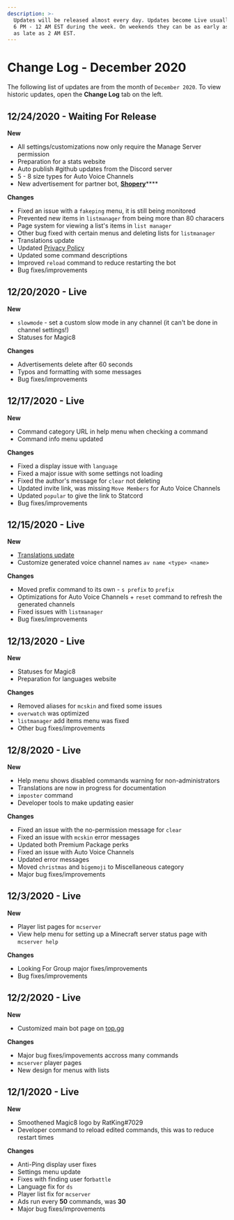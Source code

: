 ```yaml
---
description: >-
  Updates will be released almost every day. Updates become Live usually between
  6 PM - 12 AM EST during the week. On weekends they can be as early as noon and
  as late as 2 AM EST.
---
```


# Change Log - December 2020

The following list of updates are from the month of `December 2020`. To view historic updates, open the **Change Log** tab on the left.

## 12/24/2020 - Waiting For Release

**New**

* All settings/customizations now only require the Manage Server permission
* Preparation for a stats website
* Auto publish \#github updates from the Discord server
* 5 - 8 size types for Auto Voice Channels
* New advertisement for partner bot, [**Shopery**](https://top.gg/bot/787854966882697216)\*\*\*\*

**Changes**

* Fixed an issue with a `fakeping` menu, it is still being monitored
* Prevented new items in `listmanager` from being more than 80 characers
* Page system for viewing a list's items in `list manager`
* Other bug fixed with certain menus and deleting lists for `listmanager`
* Translations update
* Updated [Privacy Policy](../terms.md#privacy)
* Updated some command descriptions
* Improved `reload` command to reduce restarting the bot
* Bug fixes/improvements

## 12/20/2020 - Live

**New**

* `slowmode` - set a custom slow mode in any channel \(it can't be done in channel settings!\)
* Statuses for Magic8

**Changes**

* Advertisements delete after 60 seconds
* Typos and formatting with some messages
* Bug fixes/improvements

## 12/17/2020 - Live

**New**

* Command category URL in help menu when checking a command
* Command info menu updated

**Changes**

* Fixed a display issue with `language`
* Fixed a major issue with some settings not loading
* Fixed the author's message for `clear` not deleting
* Updated invite link, was missing `Move Members` for Auto Voice Channels
* Updated `popular` to give the link to Statcord
* Bug fixes/improvements

## 12/15/2020 - Live

**New**

* [Translations update](https://github.com/OfficialMagic8/languages/commits)
* Customize generated voice channel names `av name <type> <name>`

**Changes**

* Moved prefix command to its own - `s prefix` to `prefix`
* Optimizations for Auto Voice Channels + `reset` command to refresh the generated channels
* Fixed issues with `listmanager`
* Bug fixes/improvements

## 12/13/2020 - Live

**New**

* Statuses for Magic8
* Preparation for languages website

**Changes**

* Removed aliases for `mcskin` and fixed some issues
* `overwatch` was optimized
* `listmanager` add items menu was fixed
* Other bug fixes/improvements

## 12/8/2020 - Live

**New**

* Help menu shows disabled commands warning for non-administrators
* Translations are now in progress for documentation
* `imposter` command
* Developer tools to make updating easier

**Changes**

* Fixed an issue with the no-permission message for `clear`
* Fixed an issue with `mcskin` error messages
* Updated both Premium Package perks
* Fixed an issue with Auto Voice Channels
* Updated error messages
* Moved `christmas` and `bigemoji` to Miscellaneous category
* Major bug fixes/improvements

## 12/3/2020 - Live

**New**

* Player list pages for `mcserver`
* View help menu for setting up a Minecraft server status page with `mcserver help`

**Changes**

* Looking For Group major fixes/improvements
* Bug fixes/improvements

## 12/2/2020 - Live

**New**

* Customized main bot page on [top.gg](https://top.gg/bot/484148705507934208)

**Changes**

* Major bug fixes/impovements accross many commands
* `mcserver` player pages
* New design for menus with lists

## 12/1/2020 - Live

**New**

* Smoothened Magic8 logo by RatKing\#7029
* Developer command to reload edited commands, this was to reduce restart times

**Changes**

* Anti-Ping display user fixes
* Settings menu update
* Fixes with finding user for`battle`
* Language fix for `ds`
* Player list fix for `mcserver`
* Ads run every **50** commands, was **30**
* Major bug fixes/improvements

